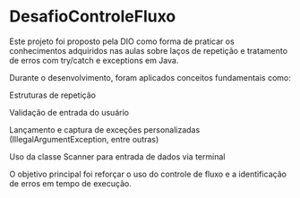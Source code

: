 # DesafioControleFluxo
Este projeto foi proposto pela DIO como forma de praticar os conhecimentos adquiridos nas aulas sobre laços de repetição e tratamento de erros com try/catch e exceptions em Java.

Durante o desenvolvimento, foram aplicados conceitos fundamentais como:

Estruturas de repetição

Validação de entrada do usuário

Lançamento e captura de exceções personalizadas (IllegalArgumentException, entre outras)

Uso da classe Scanner para entrada de dados via terminal

O objetivo principal foi reforçar o uso do controle de fluxo e a identificação de erros em tempo de execução.
